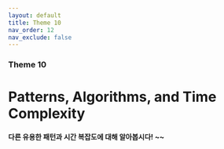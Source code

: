 ```yaml
---
layout: default
title: Theme 10
nav_order: 12
nav_exclude: false
---
```

### Theme 10
# Patterns, Algorithms, and Time Complexity
#### 다른 유용한 패턴과 시간 복잡도에 대해 알아봅시다! ~~